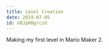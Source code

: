 ```yaml
---
title: Level Creation
date: 2019-07-05
id: G0JpH0grciU
---
```

Making my first level in Mario Maker 2.